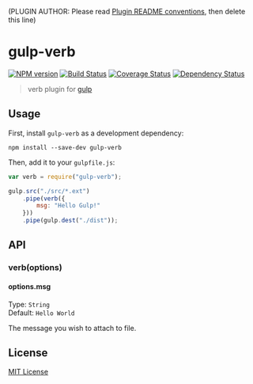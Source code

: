 (PLUGIN AUTHOR: Please read [Plugin README conventions](https://github.com/wearefractal/gulp/wiki/Plugin-README-Conventions), then delete this line)

# gulp-verb
[![NPM version][npm-image]][npm-url] [![Build Status][travis-image]][travis-url]  [![Coverage Status][coveralls-image]][coveralls-url] [![Dependency Status][depstat-image]][depstat-url]

> verb plugin for [gulp](https://github.com/wearefractal/gulp)

## Usage

First, install `gulp-verb` as a development dependency:

```shell
npm install --save-dev gulp-verb
```

Then, add it to your `gulpfile.js`:

```javascript
var verb = require("gulp-verb");

gulp.src("./src/*.ext")
	.pipe(verb({
		msg: "Hello Gulp!"
	}))
	.pipe(gulp.dest("./dist"));
```

## API

### verb(options)

#### options.msg
Type: `String`  
Default: `Hello World`

The message you wish to attach to file.


## License

[MIT License](http://en.wikipedia.org/wiki/MIT_License)

[npm-url]: https://npmjs.org/package/gulp-verb
[npm-image]: https://badge.fury.io/js/gulp-verb.png

[travis-url]: http://travis-ci.org/assemble/gulp-verb
[travis-image]: https://secure.travis-ci.org/assemble/gulp-verb.png?branch=master

[coveralls-url]: https://coveralls.io/r/assemble/gulp-verb
[coveralls-image]: https://coveralls.io/repos/assemble/gulp-verb/badge.png

[depstat-url]: https://david-dm.org/assemble/gulp-verb
[depstat-image]: https://david-dm.org/assemble/gulp-verb.png
